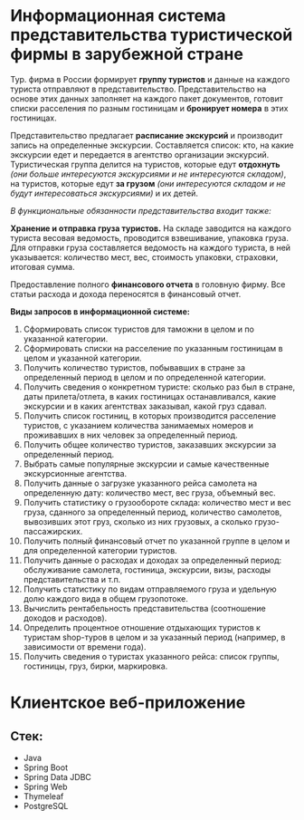 # Информационная система представительства туристической фирмы в зарубежной стране
Тур. фирма в России формирует **группу туристов** и данные на каждого туриста отправляют в представительство. Представительство на основе этих данных заполняет на каждого пакет документов, готовит списки расселения по разным гостиницам и **бронирует номера** в этих гостиницах.

Представительство предлагает **расписание экскурсий** и производит запись на определенные экскурсии. Составляется список: кто, на какие экскурсии едет и передается в агентство организации экскурсий. 
Туристическая группа делится на туристов, которые едут **отдохнуть** *(они больше интересуются экскурсиями и не интересуются складом)*, на туристов, которые едут **за грузом** *(они интересуются складом и не будут интересоваться экскурсиями)* и их детей.

*В функциональные обязанности представительства входит также:*  

**Хранение и отправка груза туристов.** На складе заводится на каждого туриста весовая ведомость, проводится взвешивание, упаковка груза. Для отправки груза составляется ведомость на каждого туриста, в ней указывается: количество мест, вес, стоимость упаковки, страховки, итоговая сумма.    

Предоставление полного **финансового отчета** в головную фирму. Все статьи расхода и дохода переносятся в финансовый отчет.

**Виды запросов в информационной системе:**
1. Сформировать список туристов для таможни в целом и по указанной категории.
2. Сформировать списки на расселение по указанным гостиницам в целом и указанной категории.
3. Получить количество туристов, побывавших в стране за определенный период в целом и по определенной категории.
4. Получить сведения о конкретном туристе: сколько раз был в стране, даты прилета/отлета, в каких гостиницах останавливался, какие экскурсии и в каких агентствах заказывал, какой груз сдавал.
5. Получить список гостиниц, в которых производится расселение туристов, с указанием количества занимаемых номеров и проживавших в них человек за определенный период.
6. Получить общее количество туристов, заказавших экскурсии за определенный период.
7. Выбрать самые популярные экскурсии и самые качественные экскурсионные агентства.
8. Получить данные о загрузке указанного рейса самолета на определенную дату: количество мест, вес груза, объемный вес.
9. Получить статистику о грузообороте склада: количество мест и вес груза, сданного за определенный период, количество самолетов, вывозивших этот груз, сколько из них грузовых, а сколько грузо-пассажирских.
10. Получить полный финансовый отчет по указанной группе в целом и для определенной категории туриcтов.
11. Получить данные о расходах и доходах за определенный период: обслуживание самолета, гостиница, экскурсии, визы, расходы представительства и т.п.
12. Получить статистику по видам отправляемого груза и удельную долю каждого вида в общем грузопотоке.
13. Вычислить рентабельность представительства (соотношение доходов и расходов).
14. Определить процентное отношение отдыхающих туристов к туристам shop-туров в целом и за указанный период (например, в зависимости от времени года).
15. Получить сведения о туристах указанного рейса: список группы, гостиницы, груз, бирки, маркировка.

# Клиентское веб-приложение
## Стек:
* Java
* Spring Boot
* Spring Data JDBC
* Spring Web
* Thymeleaf
* PostgreSQL
